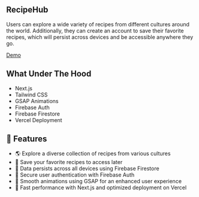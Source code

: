 ## RecipeHub
Users can explore a wide variety of recipes from different cultures around the world. Additionally, they can create an account to save their favorite recipes, which will persist across devices and be accessible anywhere they go.

<a href='https://recipe-chi-lilac.vercel.app' target='_blank'>Demo </a>

## What Under The Hood
- Next.js  
- Tailwind CSS  
- GSAP Animations  
- Firebase Auth  
- Firebase Firestore  
- Vercel Deployment

## 🌟 Features
- 🌎 Explore a diverse collection of recipes from various cultures
- 🔖 Save your favorite recipes to access later
- 🔄 Data persists across all devices using Firebase Firestore
- 🔑 Secure user authentication with Firebase Auth
- 🎨 Smooth animations using GSAP for an enhanced user experience
- 🚀 Fast performance with Next.js and optimized deployment on Vercel
